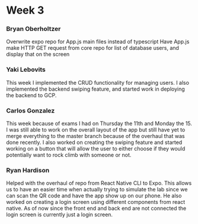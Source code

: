 # Week 3

### Bryan Oberholtzer

Overwrite expo repo for App.js main files instead of typescript
Have App.js make HTTP GET request from core repo for list of database users, and display that on the screen

### Yaki Lebovits

This week I implemented the CRUD functionality for managing users. I also implemented the backend swiping feature, and started work in deploying the backend to GCP.

### Carlos Gonzalez

This week because of exams I had on Thursday the 11th and Monday the 15. I was still able to work on the overall layout of the app but still have yet to merge everything to the master branch because of the overhaul that was done recently. I also worked on creating the swiping feature and started working on a button that will allow the user to either choose if they would potentially want to rock climb with someone or not.

### Ryan Hardison
Helped with the overhaul of repo from React Native CLI to Expo. This allows us to have an easier time when actually trying to simulate the lab since we can scan the QR code and have the app show up on our phone. He also worked on creating a login screen using different components from react native. As of now since the front end and back end are not connected the login screen is currently just a login screen. 
